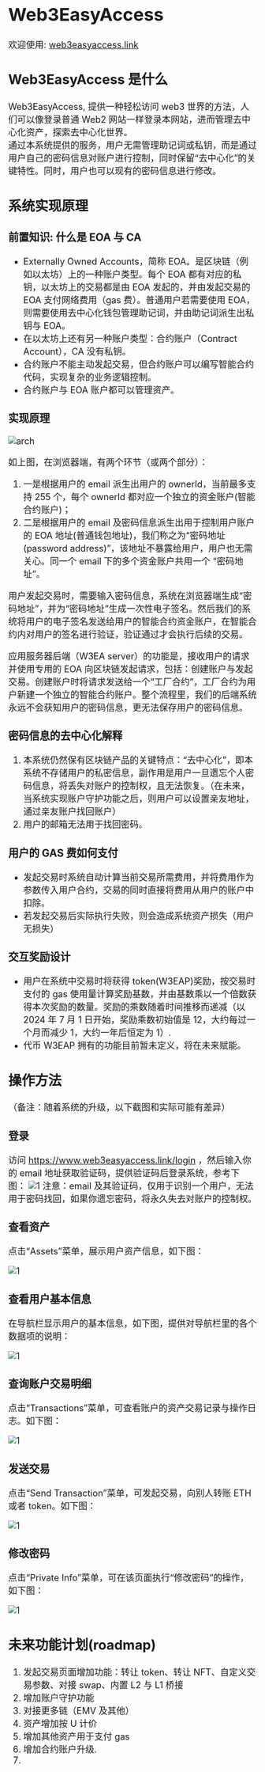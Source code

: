 <font size=4>

# Web3EasyAccess

欢迎使用: [web3easyaccess.link](https://www.web3easyaccess.link/)

## Web3EasyAccess 是什么

Web3EasyAccess, 提供一种轻松访问 web3 世界的方法，人们可以像登录普通 Web2 网站一样登录本网站，进而管理去中心化资产，探索去中心化世界。\
通过本系统提供的服务，用户无需管理助记词或私钥，而是通过用户自己的密码信息对账户进行控制，同时保留“去中心化”的关键特性。同时，用户也可以现有的密码信息进行修改。

## 系统实现原理

### 前置知识: 什么是 EOA 与 CA

-   Externally Owned Accounts，简称 EOA。是区块链（例如以太坊）上的一种账户类型。每个 EOA 都有对应的私钥，以太坊上的交易都是由 EOA 发起的，并由发起交易的 EOA 支付网络费用（gas 费）。普通用户若需要使用 EOA，则需要使用去中心化钱包管理助记词，并由助记词派生出私钥与 EOA。
-   在以太坊上还有另一种账户类型：合约账户（Contract Account），CA 没有私钥。
-   合约账户不能主动发起交易，但合约账户可以编写智能合约代码，实现复杂的业务逻辑控制。
-   合约账户与 EOA 账户都可以管理资产。

### 实现原理

![arch](./resources/W3EA-ARCH.png "architecture")

如上图，在浏览器端，有两个环节（或两个部分）：

1. 一是根据用户的 email 派生出用户的 ownerId，当前最多支持 255 个，每个 ownerId 都对应一个独立的资金账户(智能合约账户)；
2. 二是根据用户的 email 及密码信息派生出用于控制用户账户的 EOA 地址(普通钱包地址)，我们称之为“密码地址(password address)”，该地址不暴露给用户，用户也无需关心。同一个 email 下的多个资金账户共用一个 “密码地址”。

用户发起交易时，需要输入密码信息，系统在浏览器端生成“密码地址”，并为“密码地址”生成一次性电子签名。然后我们的系统将用户的电子签名发送给用户的智能合约资金账户，在智能合约内对用户的签名进行验证，验证通过才会执行后续的交易。

应用服务器后端（W3EA server）的功能是，接收用户的请求并使用专用的 EOA 向区块链发起请求，包括：创建账户与发起交易。创建账户时将请求发送给一个“工厂合约”，工厂合约为用户新建一个独立的智能合约账户。整个流程里，我们的后端系统永远不会获知用户的密码信息，更无法保存用户的密码信息。

### 密码信息的去中心化解释

1. 本系统仍然保有区块链产品的关键特点：“去中心化”，即本系统不存储用户的私密信息，副作用是用户一旦遗忘个人密码信息，将丢失对账户的控制权，且无法恢复。（在未来，当系统实现账户守护功能之后，则用户可以设置亲友地址，通过亲友账户找回账户）
2. 用户的邮箱无法用于找回密码。

### 用户的 GAS 费如何支付

-   发起交易时系统自动计算当前交易所需费用，并将费用作为参数传入用户合约，交易的同时直接将费用从用户的账户中扣除。
-   若发起交易后实际执行失败，则会造成系统资产损失（用户无损失）

### 交互奖励设计

-   用户在系统中交易时将获得 token(W3EAP)奖励，按交易时支付的 gas 使用量计算奖励基数，并由基数乘以一个倍数获得本次奖励的数量。奖励的乘数随着时间推移而递减（以 2024 年 7 月 1 日开始，奖励乘数初始值是 12，大约每过一个月而减少 1，大约一年后恒定为 1）.
-   代币 W3EAP 拥有的功能目前暂未定义，将在未来赋能。

## 操作方法

（备注：随着系统的升级，以下截图和实际可能有差异）

### 登录

访问 https://www.web3easyaccess.link/login ，然后输入你的 email 地址获取验证码，提供验证码后登录系统，参考下图：
![1](./resources/01login.png "x")
注意：email 及其验证码，仅用于识别一个用户，无法用于密码找回，如果你遗忘密码，将永久失去对账户的控制权。

### 查看资产

点击“Assets”菜单，展示用户资产信息，如下图：

![1](./resources/02asset.png "x")

### 查看用户基本信息

在导航栏显示用户的基本信息，如下图，提供对导航栏里的各个数据项的说明：

![1](./resources/03navbar.png "x")

### 查询账户交易明细

点击“Transactions”菜单，可查看账户的资产交易记录与操作日志。如下图：

![1](./resources/04transactions.png "x")

### 发送交易

点击“Send Transaction”菜单，可发起交易，向别人转账 ETH 或者 token。如下图：

![1](./resources/05sendtransaction.png "x")

### 修改密码

点击“Private Info”菜单，可在该页面执行“修改密码”的操作，如下图：

![1](./resources/06modifaction.png "x")

## 未来功能计划(roadmap)

1. 发起交易页面增加功能：转让 token、转让 NFT、自定义交易参数、对接 swap、内置 L2 与 L1 桥接
2. 增加账户守护功能
3. 对接更多链（EMV 及其他）
4. 资产增加按 U 计价
5. 增加其他资产用于支付 gas
6. 增加合约账户升级.
7.

</font>
